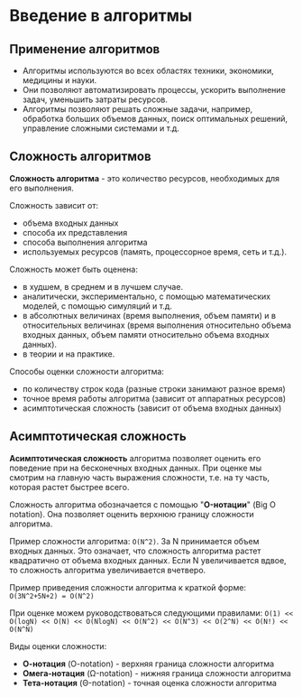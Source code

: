 # Введение в алгоритмы

## Применение алгоритмов

- Алгоритмы используются во всех областях техники, экономики, медицины и науки.
- Они позволяют автоматизировать процессы, ускорить выполнение задач, уменьшить затраты ресурсов.
- Алгоритмы позволяют решать сложные задачи, например, обработка больших объемов данных,
  поиск оптимальных решений, управление сложными системами и т.д.

## Сложность алгоритмов

**Сложность алгоритма** - это количество ресурсов, необходимых для его выполнения.

Сложность зависит от:

- объема входных данных
- способа их представления
- способа выполнения алгоритма
- используемых ресурсов (память, процессорное время, сеть и т.д.).

Сложность может быть оценена:

- в худшем, в среднем и в лучшем случае.
- аналитически, экспериментально, с помощью математических моделей, с помощью
  симуляций и т.д.
- в абсолютных величинах (время выполнения, объем памяти) и в относительных
  величинах (время выполнения относительно объема входных данных, объем памяти относительно объема входных данных).
- в теории и на практике.

Способы оценки сложности алгоритма:

- по количеству строк кода (разные строки занимают разное время)
- точное время работы алгоритма (зависит от аппаратных ресурсов)
- асимптотическая сложность (зависит от объема входных данных)

## Асимптотическая сложность

**Асимптотическая сложность** алгоритма позволяет оценить его поведение при на бесконечных входных данных.
При оценке мы смотрим на главную часть выражения сложности, т.е. на ту часть, которая растет
быстрее всего.

Сложность алгоритма обозначается с помощью "**O-нотации**" (Big O notation). Она позволяет оценить
верхнюю границу сложности алгоритма.

Пример сложности алгоритма: `O(N^2)`. За N принимается объем входных данных. Это означает, что сложность
алгоритма растет квадратично от объема входных данных. Если N увеличивается вдвое, то сложность алгоритма
увеличивается вчетверо.

Пример приведения сложности алгоритма к краткой форме:
`O(3N^2+5N+2) = O(N^2)`

При оценке можем руководствоваться следующими правилами:
`O(1) << O(logN) << O(N) << O(NlogN) << O(N^2) << O(N^3) << O(2^N) << O(N!) << O(N^N)`

Виды оценки сложности:

- **О-нотация** (O-notation) - верхняя граница сложности алгоритма
- **Омега-нотация** (Ω-notation) - нижняя граница сложности алгоритма
- **Тета-нотация** (Θ-notation) - точная оценка сложности алгоритма
